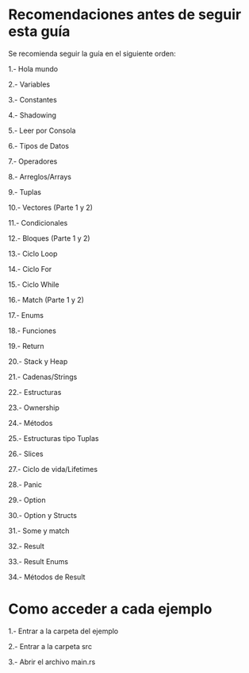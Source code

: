 # Recomendaciones antes de seguir esta guía
Se recomienda seguir la guía en el siguiente orden:

1.- Hola mundo

2.- Variables

3.- Constantes

4.- Shadowing

5.- Leer por Consola

6.- Tipos de Datos

7.- Operadores

8.- Arreglos/Arrays

9.- Tuplas

10.- Vectores (Parte 1 y 2)

11.- Condicionales

12.- Bloques (Parte 1 y 2)

13.- Ciclo Loop

14.- Ciclo For

15.- Ciclo While

16.- Match (Parte 1 y 2)

17.- Enums

18.- Funciones

19.- Return

20.- Stack y Heap

21.- Cadenas/Strings

22.- Estructuras

23.- Ownership

24.- Métodos

25.- Estructuras tipo Tuplas

26.- Slices

27.- Ciclo de vida/Lifetimes

28.- Panic

29.- Option

30.- Option y Structs

31.- Some y match

32.- Result

33.- Result Enums

34.- Métodos de Result

# Como acceder a cada ejemplo
1.- Entrar a la carpeta del ejemplo

2.- Entrar a la carpeta src

3.- Abrir el archivo main.rs
